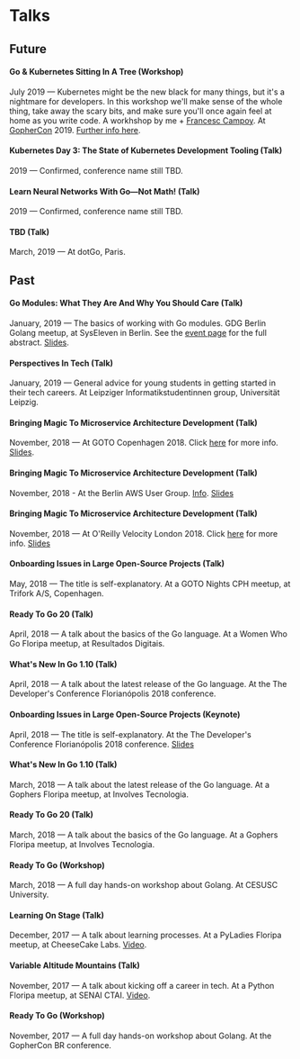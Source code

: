 # Talks

## Future

#### Go & Kubernetes Sitting In A Tree (Workshop)
July 2019 — Kubernetes might be the new black for many things, but it's a nightmare for developers. In this workshop we'll make sense of the whole thing, take away the scary bits, and make sure you'll once again feel at home as you write code. A workhshop by me + [Francesc Campoy](https://campoy.cat/). At [GopherCon](https://www.gophercon.com/) 2019. [Further info here](https://www.gophercon.com/agenda/session/70232).

#### Kubernetes Day 3: The State of Kubernetes Development Tooling (Talk)
2019 — Confirmed, conference name still TBD.

#### Learn Neural Networks With Go—Not Math! (Talk)
2019 — Confirmed, conference name still TBD.

#### TBD (Talk)
March, 2019 — At dotGo, Paris.

## Past

#### Go Modules: What They Are And Why You Should Care (Talk)
January, 2019 — The basics of working with Go modules. GDG Berlin Golang meetup, at SysEleven in Berlin. See the [event page](https://www.meetup.com/golang-users-berlin/events/257304860/) for the full abstract. [Slides](http://ellenkorbes.com/assets/go-modules.pdf).

#### Perspectives In Tech (Talk)
January, 2019 — General advice for young students in getting started in their tech careers. At Leipziger Informatikstudentinnen group, Universität Leipzig.

#### Bringing Magic To Microservice Architecture Development (Talk)
November, 2018 — At GOTO Copenhagen 2018. Click [here](https://gotocph.com/2018/sessions/598) for more info. [Slides](/assets/bringing-magic-to-microservice-architecture-development-GOTO.pdf).

#### Bringing Magic To Microservice Architecture Development (Talk)
November, 2018 - At the Berlin AWS User Group. [Info](https://www.meetup.com/aws-berlin/events/255059982/). [Slides](/assets/bringing-magic-to-microservice-architecture-development-Velocity.pdf)

#### Bringing Magic To Microservice Architecture Development (Talk)
November, 2018 — At O'Reilly Velocity London 2018. Click [here](https://conferences.oreilly.com/velocity/vl-eu/public/schedule/detail/71723) for more info. [Slides](/assets/bringing-magic-to-microservice-architecture-development-Velocity.pdf)

#### Onboarding Issues in Large Open-Source Projects (Talk)
May, 2018 — The title is self-explanatory. At a GOTO Nights CPH meetup, at Trifork A/S, Copenhagen.

#### Ready To Go 20 (Talk)
April, 2018 — A talk about the basics of the Go language. At a Women Who Go Floripa meetup, at Resultados Digitais.

#### What's New In Go 1.10 (Talk)
April, 2018 — A talk about the latest release of the Go language. At the The Developer's Conference Florianópolis 2018 conference.

#### Onboarding Issues in Large Open-Source Projects (Keynote)
April, 2018 — The title is self-explanatory. At the The Developer's Conference Florianópolis 2018 conference. [Slides](/assets/tdc2018.pdf)

#### What's New In Go 1.10 (Talk)
March, 2018 — A talk about the latest release of the Go language. At a Gophers Floripa meetup, at Involves Tecnologia.

#### Ready To Go 20 (Talk)
March, 2018 — A talk about the basics of the Go language. At a Gophers Floripa meetup, at Involves Tecnologia.

#### Ready To Go (Workshop)
March, 2018 — A full day hands-on workshop about Golang. At CESUSC University. 

#### Learning On Stage (Talk)
December, 2017 — A talk about learning processes. At a PyLadies Floripa meetup, at CheeseCake Labs. [Video](https://www.youtube.com/watch?v=AeFqg9CmU5U).

#### Variable Altitude Mountains (Talk)
November, 2017 — A talk about kicking off a career in tech. At a Python Floripa meetup, at SENAI CTAI. [Video](https://www.youtube.com/watch?v=DgwFkclhnIM).

#### Ready To Go (Workshop)
November, 2017 — A full day hands-on workshop about Golang. At the GopherCon BR conference.
